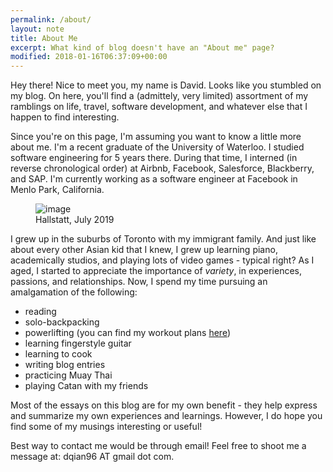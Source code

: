 ```yaml
---
permalink: /about/
layout: note
title: About Me
excerpt: What kind of blog doesn't have an "About me" page?
modified: 2018-01-16T06:37:09+00:00
---
```


Hey there! Nice to meet you, my name is David. Looks like you stumbled on my blog. On here, you'll
find a (admittely, very limited) assortment of my ramblings on life, travel, software development,
and whatever else that I happen to find interesting.

Since you're on this page, I'm assuming you want to know a little more about me. I'm a recent
graduate of the University of Waterloo. I studied software engineering for 5 years there. During
that time, I interned (in reverse chronological order) at Airbnb, Facebook, Salesforce, Blackberry,
and SAP. I'm currently working as a software engineer at Facebook in Menlo
Park, California.

<figure class="centerfigure reduce75">
    <img src="/images/pages/hallstatt_portrait.jpg" alt="image">
    <figcaption>
        Hallstatt, July 2019
    </figcaption>
</figure>

I grew up in the suburbs of Toronto with my immigrant family. And just like about every other Asian kid
that I knew, I grew up learning piano, academically studios, and playing lots of video games -
typical right? As I aged, I started to appreciate the importance of _variety_, in experiences,
passions, and relationships. Now, I spend my time pursuing an amalgamation of the following:

* reading
* solo-backpacking
* powerlifting (you can find my workout plans <a class="short-link" target="_blank" href="
https://docs.google.com/spreadsheets/d/1y_kKK-yfKHm2xfnHU9Y34mM-GAIWd6a_m1owIcutHFw/edit?usp=sharing">here</a>)
* learning fingerstyle guitar
* learning to cook
* writing blog entries
* practicing Muay Thai
* playing Catan with my friends

Most of the essays on this blog are for my own benefit - they help express and summarize my own
experiences and learnings. However, I do hope you find some of my musings interesting or useful!

<!---
I lead my life following several principles. I strongly believe that one should be **_true to their word_**. I think
that it's incredibly admirable for people to act on their word. Words without action are shallow and superficial.

I believe that people should live with a **_purpose/dream_** in mind.
Without a destination, it becomes impossible to measure progress and life becomes stagnant.

To achieve a goal, I believe that **_hard work_** and **_self-reflection_** are critical. Tenacity and
persistence are difficult and often cannot be substituted by natural talent or luck. However, hard work without
self-reflection could result in stagnation and inefficiency.
I believe in a self-engineering process where one actively reflects on their own strengths and weaknesses.
-->

Best way to contact me would be through email! Feel free to
shoot me a message at: dqian96 AT gmail dot com.
